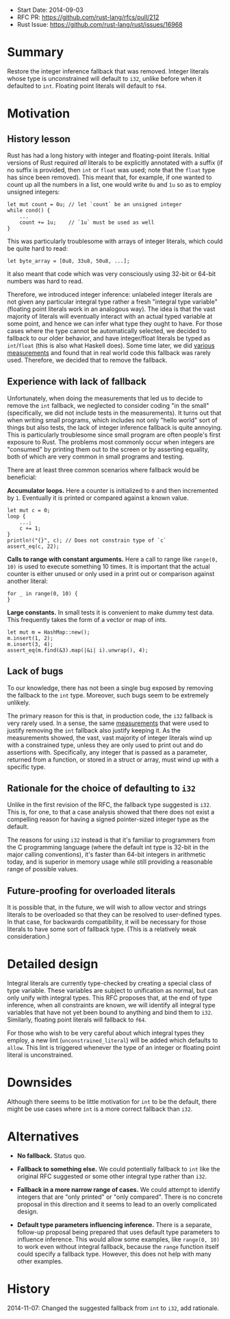 - Start Date: 2014-09-03
- RFC PR: https://github.com/rust-lang/rfcs/pull/212
- Rust Issue: https://github.com/rust-lang/rust/issues/16968

# Summary

Restore the integer inference fallback that was removed. Integer
literals whose type is unconstrained will default to `i32`, unlike
before when it defaulted to `int`.
Floating point literals will default to `f64`.

# Motivation

## History lesson

Rust has had a long history with integer and floating-point
literals. Initial versions of Rust required *all* literals to be
explicitly annotated with a suffix (if no suffix is provided, then
`int` or `float` was used; note that the `float` type has since been
removed). This meant that, for example, if one wanted to count up all
the numbers in a list, one would write `0u` and `1u` so as to employ
unsigned integers:

    let mut count = 0u; // let `count` be an unsigned integer
    while cond() {
        ...
        count += 1u;    // `1u` must be used as well
    }

This was particularly troublesome with arrays of integer literals,
which could be quite hard to read:

    let byte_array = [0u8, 33u8, 50u8, ...];
    
It also meant that code which was very consciously using 32-bit or
64-bit numbers was hard to read.

Therefore, we introduced integer inference: unlabeled integer literals
are not given any particular integral type rather a fresh "integral
type variable" (floating point literals work in an analogous way). The
idea is that the vast majority of literals will eventually interact
with an actual typed variable at some point, and hence we can infer
what type they ought to have. For those cases where the type cannot be
automatically selected, we decided to fallback to our older behavior,
and have integer/float literals be typed as `int`/`float` (this is also what Haskell
does). Some time later, we did [various measurements][m] and found
that in real world code this fallback was rarely used. Therefore, we
decided that to remove the fallback.

## Experience with lack of fallback

Unfortunately, when doing the measurements that led us to decide to
remove the `int` fallback, we neglected to consider coding "in the
small" (specifically, we did not include tests in the
measurements). It turns out that when writing small programs, which
includes not only "hello world" sort of things but also tests, the
lack of integer inference fallback is quite annoying. This is
particularly troublesome since small program are often people's first
exposure to Rust. The problems most commonly occur when integers are
"consumed" by printing them out to the screen or by asserting
equality, both of which are very common in small programs and testing.

There are at least three common scenarios where fallback would be
beneficial:

**Accumulator loops.** Here a counter is initialized to `0` and then
incremented by `1`. Eventually it is printed or compared against
a known value.

```
let mut c = 0;
loop {
    ...;
    c += 1;
}
println!("{}", c); // Does not constrain type of `c`
assert_eq(c, 22);
```

**Calls to range with constant arguments.** Here a call to range like
`range(0, 10)` is used to execute something 10 times. It is important
that the actual counter is either unused or only used in a print out
or comparison against another literal:

```
for _ in range(0, 10) {
}
```

**Large constants.** In small tests it is convenient to make dummy
test data. This frequently takes the form of a vector or map of ints.

```
let mut m = HashMap::new();
m.insert(1, 2);
m.insert(3, 4);
assert_eq(m.find(&3).map(|&i| i).unwrap(), 4);
```

## Lack of bugs

To our knowledge, there has not been a single bug exposed by removing
the fallback to the `int` type. Moreover, such bugs seem to be
extremely unlikely.

The primary reason for this is that, in production code, the `i32`
fallback is very rarely used. In a sense, the same [measurements][m]
that were used to justify removing the `int` fallback also justify
keeping it. As the measurements showed, the vast, vast majority of
integer literals wind up with a constrained type, unless they are only
used to print out and do assertions with. Specifically, any integer
that is passed as a parameter, returned from a function, or stored in
a struct or array, must wind up with a specific type.

## Rationale for the choice of defaulting to `i32`

Unlike in the first revision of the RFC, the fallback type suggested is
`i32`. This is, for one, to that a case analysis showed that there does
not exist a compelling reason for having a signed pointer-sized integer
type as the default.

The reasons for using `i32` instead is that it's familiar to programmers
from the C programming language (where the default int type is 32-bit in
the major calling conventions), it's faster than 64-bit integers in
arithmetic today, and is superior in memory usage while still providing
a reasonable range of possible values.

## Future-proofing for overloaded literals

It is possible that, in the future, we will wish to allow vector and
strings literals to be overloaded so that they can be resolved to
user-defined types. In that case, for backwards compatibility, it will
be necessary for those literals to have some sort of fallback type.
(This is a relatively weak consideration.)

# Detailed design

Integral literals are currently type-checked by creating a special
class of type variable. These variables are subject to unification as
normal, but can only unify with integral types. This RFC proposes
that, at the end of type inference, when all constraints are known, we
will identify all integral type variables that have not yet been bound
to anything and bind them to `i32`. Similarly, floating point literals
will fallback to `f64`.

For those who wish to be very careful about which integral types they
employ, a new lint (`unconstrained_literal`) will be added which
defaults to `allow`. This lint is triggered whenever the type of an
integer or floating point literal is unconstrained.

# Downsides

Although there seems to be little motivation for `int` to be the
default, there might be use cases where `int` is a more correct fallback
than `i32`.


# Alternatives

- **No fallback.** Status quo.

- **Fallback to something else.** We could potentially fallback to
  `int` like the original RFC suggested or some other integral type
  rather than `i32`.

- **Fallback in a more narrow range of cases.** We could attempt to
  identify integers that are "only printed" or "only compared". There
  is no concrete proposal in this direction and it seems to lead to an
  overly complicated design.
  
- **Default type parameters influencing inference.** There is a
  separate, follow-up proposal being prepared that uses default type
  parameters to influence inference. This would allow some examples,
  like `range(0, 10)` to work even without integral fallback, because
  the `range` function itself could specify a fallback type. However,
  this does not help with many other examples.

# History

2014-11-07: Changed the suggested fallback from `int` to `i32`, add
rationale.
  
[m]: https://gist.github.com/nikomatsakis/11179747

